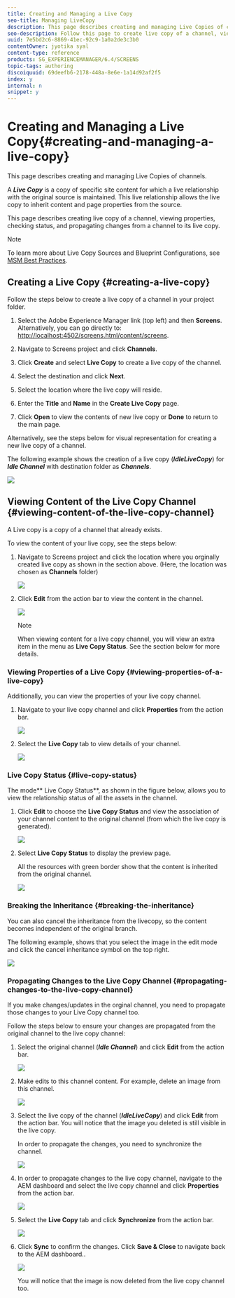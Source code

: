 ```yaml
---
title: Creating and Managing a Live Copy
seo-title: Managing LiveCopy
description: This page describes creating and managing Live Copies of channels.
seo-description: Follow this page to create live copy of a channel, view properties, check status, and propagate changes from a channel to its live copy.
uuid: 7e5bd2c6-8869-41ec-92c9-1a0a2de3c3b0
contentOwner: jyotika syal
content-type: reference
products: SG_EXPERIENCEMANAGER/6.4/SCREENS
topic-tags: authoring
discoiquuid: 69deefb6-2178-448a-8e6e-1a14d92af2f5
index: y
internal: n
snippet: y
---
```


# Creating and Managing a Live Copy{#creating-and-managing-a-live-copy}

This page describes creating and managing Live Copies of channels.

A ***Live Copy*** is a copy of specific site content for which a live relationship with the original source is maintained. This live relationship allows the live copy to inherit content and page properties from the source.

This page describes creating live copy of a channel, viewing properties, checking status, and propagating changes from a channel to its live copy.

>[!NOTE]
>
>To learn more about Live Copy Sources and Blueprint Configurations, see [MSM Best Practices](../../sites/administering/using/msm-best-practices.md). [](../../sites/administering/using/msm-best-practices.md)

## Creating a Live Copy {#creating-a-live-copy}

Follow the steps below to create a live copy of a channel in your project folder.

1. Select the Adobe Experience Manager link (top left) and then **Screens**. Alternatively, you can ﻿go directly to: [http://localhost:4502/screens.html/content/screens](http://localhost:4502/screens.html/content/screens).

1. Navigate to Screens project and click **Channels**. 
1. Click **Create** and select **Live Copy** to create a live copy of the channel.

1. Select the destination and click **Next**.
1. Select the location where the live copy will reside.
1. Enter the **Title** and **Name** in the **Create Live Copy** page.

1. Click **Open** to view the contents of new live copy or **Done** to return to the main page.

Alternatively, see the steps below for visual representation for creating a new live copy of a channel.

The following example shows the creation of a live copy (***IdleLiveCopy***) for ***Idle Channel*** with destination folder as ***Channels***.

![](assets/chlimage_1-3.gif)

## Viewing Content of the Live Copy Channel {#viewing-content-of-the-live-copy-channel}

A Live copy is a copy of a channel that already exists.

To view the content of your live copy, see the steps below:

1. Navigate to Screens project and click the location where you orginally created live copy as shown in the section above. (Here, the location was chosen as **Channels** folder)

   ![](assets/chlimage_1-55.png)

1. Click **Edit** from the action bar to view the content in the channel.

   ![](assets/chlimage_1-56.png)

   >[!NOTE]
   >
   >When viewing content for a live copy channel, you will view an extra item in the menu as **Live Copy Status**. See the section below for more details.

### Viewing Properties of a Live Copy {#viewing-properties-of-a-live-copy}

Additionally, you can view the properties of your live copy channel.

1. Navigate to your live copy channel and click **Properties** from the action bar.

   ![](assets/chlimage_1-57.png)

1. Select the **Live Copy** tab to view details of your channel.

   ![](assets/chlimage_1-58.png)

### Live Copy Status {#live-copy-status}

The mode** Live Copy Status**, as shown in the figure below, allows you to view the relationship status of all the assets in the channel.

1. Click **Edit** to choose the **Live Copy Status** and view the association of your channel content to the original channel (from which the live copy is generated).

   ![](assets/chlimage_1-59.png)

1. Select **Live Copy Status** to display the preview page.

   All the resources with green border show that the content is inherited from the original channel.

   ![](assets/chlimage_1-60.png)

### Breaking the Inheritance {#breaking-the-inheritance}

You can also cancel the inheritance from the livecopy, so the content becomes independent of the original branch.

The following example, shows that you select the image in the edit mode and click the cancel inheritance symbol on the top right.

![](assets/chlimage_1-61.png)

### Propagating Changes to the Live Copy Channel {#propagating-changes-to-the-live-copy-channel}

If you make changes/updates in the orginal channel, you need to propagate those changes to your Live Copy channel too.

Follow the steps below to ensure your changes are propagated from the original channel to the live copy channel:

1. Select the original channel (***Idle Channel***) and click **Edit** from the action bar.

   ![](assets/chlimage_1-62.png)

1. Make edits to this channel content. For example, delete an image from this channel.

   ![](assets/chlimage_1-63.png)

1. Select the live copy of the channel (***IdleLiveCopy***) and click **Edit** from the action bar. You will notice that the image you deleted is still visible in the live copy.

   In order to propagate the changes, you need to synchronize the channel.

   ![](assets/chlimage_1-64.png)

1. In order to propagate changes to the live copy channel, navigate to the AEM dashboard and select the live copy channel and click **Properties** from the action bar.

   ![](assets/chlimage_1-65.png)

1. Select the **Live Copy** tab and click **Synchronize** from the action bar.

   ![](assets/chlimage_1-66.png)

1. Click **Sync** to confirm the changes. Click **Save & Close** to navigate back to the AEM dashboard..

   ![](assets/chlimage_1-67.png)

   You will notice that the image is now deleted from the live copy channel too.

